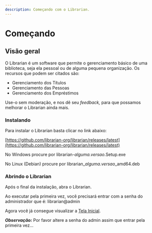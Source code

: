 ```yaml
---
description: Começando com o Librarian.
---
```


# Começando

## Visão geral

O Librarian é um software que permite o gerenciamento básico de uma biblioteca, seja ela pessoal ou de alguma pequena organização. Os recursos que podem ser citados são:

* Gerenciamento dos Títulos
* Gerenciamento das Pessoas
* Gerenciamento dos Empréstimos&#x20;

Use-o sem moderação, e nos dê seu _feedback,_ para que possamos melhorar o Librarian ainda mais.

### Instalando

Para instalar o Librarian basta clicar no link abaixo:

[https://github.com/librarian-org/librarian/releases/latest](https://github.com/librarian-org/librarian/releases/latest)

No Windows procure por librarian-_alguma.versao_.Setup.exe

No Linux (Debian) procure por librarian\__alguma.versao_\_amd64.deb

### Abrindo o Librarian

Após o final da instalação, abra o Librarian.

Ao executar pela primeira vez, você precisará entrar com a senha do administrador que é: librarian@admin

Agora você já consegue visualizar a [Tela Inicial](tela-inicial.md).

_**Observação:**_ Por favor altere a senha do admin assim que entrar pela primeira vez...
